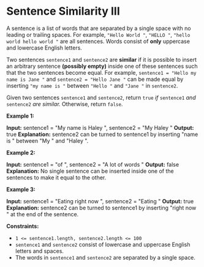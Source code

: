 # Sentence Similarity III

A sentence is a list of words that are separated by a single space with no leading or trailing spaces. For example, `"Hello World "`, `"HELLO "`, `"hello world hello world "` are all sentences. Words consist of **only** uppercase and lowercase English letters.

Two sentences `sentence1` and `sentence2` are **similar** if it is possible to insert an arbitrary sentence **(possibly empty)** inside one of these sentences such that the two sentences become equal. For example, `sentence1 = "Hello my name is Jane "` and `sentence2 = "Hello Jane "` can be made equal by inserting `"my name is "` between `"Hello "` and `"Jane "` in `sentence2`.

Given two sentences `sentence1` and `sentence2`, return `true` _if_ `sentence1` _and_ `sentence2` _are similar._ Otherwise, return `false`.

**Example 1:**

**Input:** sentence1 =  "My name is Haley ", sentence2 =  "My Haley "
**Output:** true
**Explanation:** sentence2 can be turned to sentence1 by inserting  "name is " between  "My " and  "Haley ".

**Example 2:**

**Input:** sentence1 =  "of ", sentence2 =  "A lot of words "
**Output:** false
**Explanation:** No single sentence can be inserted inside one of the sentences to make it equal to the other.

**Example 3:**

**Input:** sentence1 =  "Eating right now ", sentence2 =  "Eating "
**Output:** true
**Explanation:** sentence2 can be turned to sentence1 by inserting  "right now " at the end of the sentence.

**Constraints:**

* `1 <= sentence1.length, sentence2.length <= 100`
* `sentence1` and `sentence2` consist of lowercase and uppercase English letters and spaces.
* The words in `sentence1` and `sentence2` are separated by a single space.
